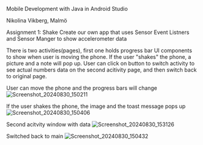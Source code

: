 Mobile Development with Java in Android Studio

Nikolina Vikberg, Malmö

Assignment 1: Shake
Create our own app that uses Sensor Event Listners and Sensor Manger to show accelerometer data

There is two activities(pages), first one holds progress bar UI components to show when user is moving the phone. 
If the user "shakes" the phone, a picture and a note will pop up.
User can click on button to switch activity to see actual numbers data on the second acitivity page, and then switch back to original page.

User can move the phone and the progress bars will change 
![Screenshot_20240830_150211](https://github.com/user-attachments/assets/8f51d25c-3efb-4afd-a6ba-ed41a13006e1)

If the user shakes the phone, the image and the toast message pops up
![Screenshot_20240830_150406](https://github.com/user-attachments/assets/d3ea0c6f-7b64-4ce4-96db-fd8cbf61f875)

Second acitvity window with data
![Screenshot_20240830_153126](https://github.com/user-attachments/assets/76763498-5052-410b-8009-879df65f3a97)

Switched back to main
![Screenshot_20240830_150432](https://github.com/user-attachments/assets/c1ab3443-ef11-430f-8561-49f8c4c79059)
